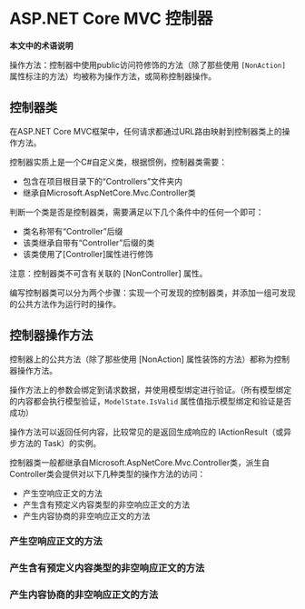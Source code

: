# ASP.NET Core MVC 控制器

**本文中的术语说明**

操作方法：控制器中使用public访问符修饰的方法（除了那些使用 `[NonAction]` 属性标注的方法）均被称为操作方法，或简称控制器操作。



## 控制器类

在ASP.NET Core MVC框架中，任何请求都通过URL路由映射到控制器类上的操作方法。

控制器实质上是一个C#自定义类，根据惯例，控制器类需要：

- 包含在项目根目录下的“Controllers”文件夹内
- 继承自Microsoft.AspNetCore.Mvc.Controller类

判断一个类是否是控制器类，需要满足以下几个条件中的任何一个即可：

- 类名称带有“Controller”后缀
- 该类继承自带有“Controller”后缀的类
- 该类使用了[Controller]属性进行修饰

注意：控制器类不可含有关联的 [NonController] 属性。

编写控制器类可以分为两个步骤：实现一个可发现的控制器类，并添加一组可发现的公共方法作为运行时的操作。





## 控制器操作方法

控制器上的公共方法（除了那些使用 [NonAction] 属性装饰的方法）都称为控制器操作方法。

操作方法上的参数会绑定到请求数据，并使用模型绑定进行验证。（所有模型绑定的内容都会执行模型验证，`ModelState.IsValid` 属性值指示模型绑定和验证是否成功）

操作方法可以返回任何内容，比较常见的是返回生成响应的 IActionResult（或异步方法的 Task<IActionResult>）的实例。 

控制器类一般都继承自Microsoft.AspNetCore.Mvc.Controller类，派生自Controller类会提供对以下几种类型的操作方法的访问：

- 产生空响应正文的方法
- 产生含有预定义内容类型的非空响应正文的方法
- 产生内容协商的非空响应正文的方法

### 产生空响应正文的方法

### 产生含有预定义内容类型的非空响应正文的方法

### 产生内容协商的非空响应正文的方法







